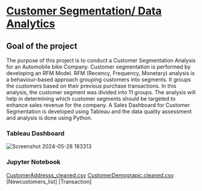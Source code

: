 # [Customer Segmentation/ Data Analytics](https://rushikeshpatil23.github.io/Customer-Segmentation-Data-analytics/)

## Goal of the project

The purpose of this project is to conduct a Customer Segmentation Analysis for an Automobile bike Company. Customer segmentation is performed by developing an RFM Model. RFM (Recency, Frequency, Monetary) analysis is a behaviour-based approach grouping customers into segments. It groups the customers based on their previous purchase transactions. In this analysis, the customer segment was divided into 11 groups. The analysis will help in determining which customer segments should be targeted to enhance sales revenue for the company. A Sales Dashboard for Customer Segmentation is developed using Tableau and the data quality assessment and analysis is done using Python.

### Tableau Dashboard
![Screenshot 2024-05-28 183313](https://github.com/RushikeshPatil23/Customer-Segmentation-Data-analytics/assets/169757781/30da9d7b-0084-46ce-bfe6-860b8833839c)

### Jupyter Notebook
[CustomerAddresss_cleaned.csv](https://github.com/RushikeshPatil23/Customer-Segmentation-Data-analytics/blob/main/CustomerAddress_Cleaned.csv)
[CustomerDemograpic.cleaned.csv](https://github.com/RushikeshPatil23/Customer-Segmentation-Data-analytics/blob/main/CustomerDemographic_Cleaned.csv)
[Newcustomers_list]
[Transaction]
